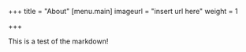 +++
title = "About"
[menu.main]
imageurl = "insert url here"
weight = 1

+++

This is a test of the markdown!